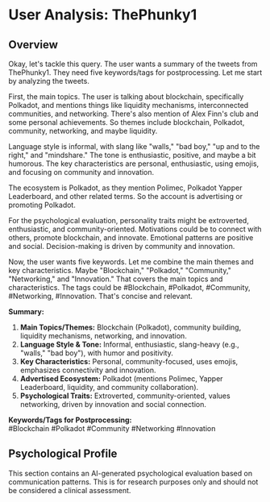 # User Analysis: ThePhunky1

## Overview

<think>
Okay, let's tackle this query. The user wants a summary of the tweets from ThePhunky1. They need five keywords/tags for postprocessing. Let me start by analyzing the tweets.

First, the main topics. The user is talking about blockchain, specifically Polkadot, and mentions things like liquidity mechanisms, interconnected communities, and networking. There's also mention of Alex Finn's club and some personal achievements. So themes include blockchain, Polkadot, community, networking, and maybe liquidity.

Language style is informal, with slang like "walls," "bad boy," "up and to the right," and "mindshare." The tone is enthusiastic, positive, and maybe a bit humorous. The key characteristics are personal, enthusiastic, using emojis, and focusing on community and innovation.

The ecosystem is Polkadot, as they mention Polimec, Polkadot Yapper Leaderboard, and other related terms. So the account is advertising or promoting Polkadot.

For the psychological evaluation, personality traits might be extroverted, enthusiastic, and community-oriented. Motivations could be to connect with others, promote blockchain, and innovate. Emotional patterns are positive and social. Decision-making is driven by community and innovation.

Now, the user wants five keywords. Let me combine the main themes and key characteristics. Maybe "Blockchain," "Polkadot," "Community," "Networking," and "Innovation." That covers the main topics and characteristics. The tags could be #Blockchain, #Polkadot, #Community, #Networking, #Innovation. That's concise and relevant.
</think>

**Summary:**  
1. **Main Topics/Themes:** Blockchain (Polkadot), community building, liquidity mechanisms, networking, and innovation.  
2. **Language Style & Tone:** Informal, enthusiastic, slang-heavy (e.g., "walls," "bad boy"), with humor and positivity.  
3. **Key Characteristics:** Personal, community-focused, uses emojis, emphasizes connectivity and innovation.  
4. **Advertised Ecosystem:** Polkadot (mentions Polimec, Yapper Leaderboard, liquidity, and community collaboration).  
5. **Psychological Traits:** Extroverted, community-oriented, values networking, driven by innovation and social connection.  

**Keywords/Tags for Postprocessing:**  
#Blockchain #Polkadot #Community #Networking #Innovation

## Psychological Profile

This section contains an AI-generated psychological evaluation based on communication patterns. This is for research purposes only and should not be considered a clinical assessment.